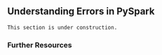 ## Understanding Errors in PySpark

```{warning}
This section is under construction.
```

### Further Resources
